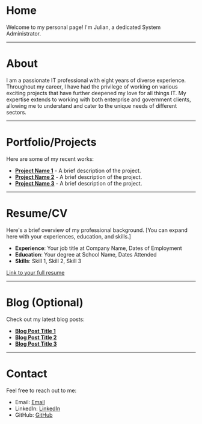 # Home
Welcome to my personal page! I'm Julian, a dedicated System Administrator.

---

# About
I am a passionate IT professional with eight years of diverse experience. Throughout my career, I have had the privilege of working on various exciting projects that have further deepened my love for all things IT. My expertise extends to working with both enterprise and government clients, allowing me to understand and cater to the unique needs of different sectors.

---

# Portfolio/Projects
Here are some of my recent works:

- **[Project Name 1](Project_Link)** - A brief description of the project.
- **[Project Name 2](Project_Link)** - A brief description of the project.
- **[Project Name 3](Project_Link)** - A brief description of the project.

---

# Resume/CV
Here's a brief overview of my professional background. [You can expand here with your experiences, education, and skills.]

- **Experience**: Your job title at Company Name, Dates of Employment
- **Education**: Your degree at School Name, Dates Attended
- **Skills**: Skill 1, Skill 2, Skill 3

[Link to your full resume](path_to_your_resume.pdf)

---

# Blog (Optional)
Check out my latest blog posts:

- **[Blog Post Title 1](Blog_Post_Link)**
- **[Blog Post Title 2](Blog_Post_Link)**
- **[Blog Post Title 3](Blog_Post_Link)**

---

# Contact
Feel free to reach out to me:

- Email: [Email](thejulianmarin17@gmail.com)
- LinkedIn: [LinkedIn](https://www.linkedin.com/in/julian-marin-968362243/)
- GitHub: [GitHub](https://github.com/steakorchicken)
